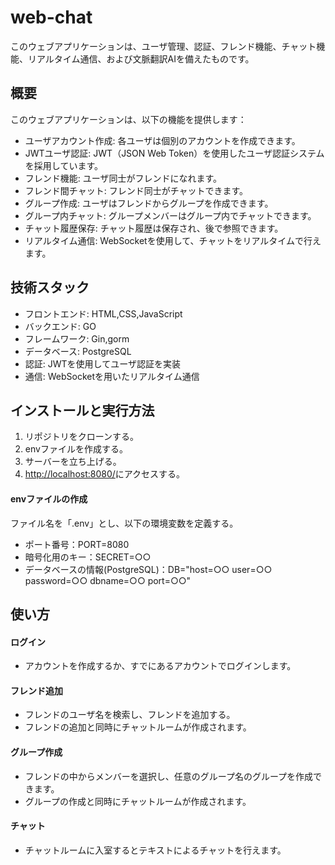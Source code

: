 # web-chat
このウェブアプリケーションは、ユーザ管理、認証、フレンド機能、チャット機能、リアルタイム通信、および文脈翻訳AIを備えたものです。

## 概要
このウェブアプリケーションは、以下の機能を提供します：

- ユーザアカウント作成: 各ユーザは個別のアカウントを作成できます。
- JWTユーザ認証: JWT（JSON Web Token）を使用したユーザ認証システムを採用しています。
- フレンド機能: ユーザ同士がフレンドになれます。
- フレンド間チャット: フレンド同士がチャットできます。
- グループ作成: ユーザはフレンドからグループを作成できます。
- グループ内チャット: グループメンバーはグループ内でチャットできます。
- チャット履歴保存: チャット履歴は保存され、後で参照できます。
- リアルタイム通信: WebSocketを使用して、チャットをリアルタイムで行えます。

## 技術スタック
- フロントエンド: HTML,CSS,JavaScript
- バックエンド: GO
- フレームワーク: Gin,gorm
- データベース: PostgreSQL
- 認証: JWTを使用してユーザ認証を実装
- 通信: WebSocketを用いたリアルタイム通信

## インストールと実行方法
1. リポジトリをクローンする。
2. envファイルを作成する。
3. サーバーを立ち上げる。
4. [http://localhost:8080/](http://localhost:8080/)にアクセスする。

#### envファイルの作成
  ファイル名を「.env」とし、以下の環境変数を定義する。
  - ポート番号：PORT=8080
  - 暗号化用のキー：SECRET=○○
  - データベースの情報(PostgreSQL)：DB="host=○○ user=○○ password=○○ dbname=○○ port=○○"

## 使い方
#### ログイン
  - アカウントを作成するか、すでにあるアカウントでログインします。
#### フレンド追加
  - フレンドのユーザ名を検索し、フレンドを追加する。
  - フレンドの追加と同時にチャットルームが作成されます。
#### グループ作成
  - フレンドの中からメンバーを選択し、任意のグループ名のグループを作成できます。
  - グループの作成と同時にチャットルームが作成されます。
#### チャット
  - チャットルームに入室するとテキストによるチャットを行えます。
